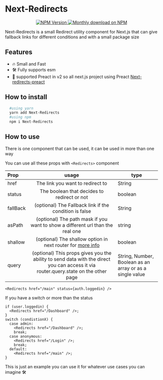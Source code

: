 # Next-Redirects

<p align="center">
  <a href="https://www.npmjs.org/package/next-redirects">
    <img src="https://img.shields.io/npm/v/next-redirects/latest.svg" alt="NPM Version" />
  </a>
  <a href="https://www.npmjs.org/package/next-redirects">
    <img src="https://img.shields.io/npm/dm/next-redirects.svg" alt="Monthly download on NPM" />
  </a>
</p>

Next-Redirects is a small Redirect utility component for Next.js that can give fallback links for different conditions and with a small package size


## Features

- 🔥 Small and Fast
- 🛠 Fully supports esm
- 💜 supported Preact in v2 so all next.js project using Preact [Next-redirects-preact](https://www.npmjs.com/package/next-redirects-preact)

## How to install

```zsh
  #using yarn
  yarn add Next-Redirects
  #using npm
  npm i Next-Redirects
```

## How to use

There is one component that can be used, it can be used in more than one way

You can use all these props with `<Redirects>` component

| Prop     |                                                                usage                                                                | type                                                     |
| :------- | :---------------------------------------------------------------------------------------------------------------------------------: | -------------------------------------------------------- |
| href     |                                                  The link you want to redirect to                                                   | String                                                   |
| status   |                                             The boolean that decides to redirect or not                                             | boolean                                                  |
| fallBack |                                       (optional) The Fallback link if the condition is false                                        | String                                                   |
| asPath   |                           (optional) The path mask if you want to show a different url than the real one                            | string                                                   |
| shallow  |            (optional) The shallow option in next router for [more info](https://nextjs.org/docs/routing/shallow-routing)            | boolean                                                  |
| query    | (optional) This props gives you the ability to send data with the direct you can access it via router.query.state on the other page | String, Number, Boolean as an array or as a single value |

```tsx
<Redirects href="/main" status={auth.loggedin} />
```

If you have a switch or more than the status

```tsx
if (user.loggedin) {
  <Redirects href="/Dashboard" />;
}
switch (condistionX) {
  case admin:
    <Redirects href="/Dashboard" />;
    break;
  case anonymous:
    <Redirects href="/Login" />;
    break;
  default:
    <Redirects href="/main" />;
}
```

This is just an example you can use it for whatever use cases you can imagine 🛠

